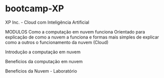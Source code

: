 # bootcamp-XP
XP Inc. - Cloud com Inteligência Artificial

MODULOS
Como a computação em nuvem funciona
Orientado para explicação de como a nuvem a funciona e formas mais simples de explicar como a outros o funcionamento da nuvem (Cloud)


Introdução a computação em nuvem

Beneficios da computação em nuvem

Beneficios da Nuvem - Laboratório

